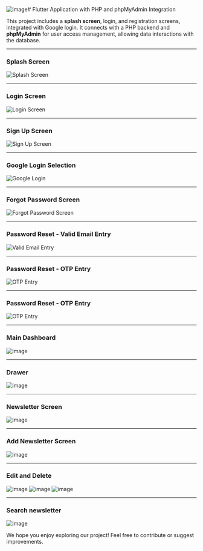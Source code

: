 ![image](https://github.com/user-attachments/assets/f0c275b9-555d-4819-ba92-883c254b6d0a)# Flutter Application with PHP and phpMyAdmin Integration

This project includes a **splash screen**, login, and registration screens, integrated with Google login. It connects with a PHP backend and **phpMyAdmin** for user access management, allowing data interactions with the database.

---

### Splash Screen
![Splash Screen](https://github.com/user-attachments/assets/a2015a8b-7924-42c7-9477-534196657104)

---

### Login Screen
![Login Screen](https://github.com/user-attachments/assets/77980de6-91fe-4d4f-be9a-c2da3dcbc3e3)

---

### Sign Up Screen
![Sign Up Screen](https://github.com/user-attachments/assets/182372ef-3c99-4d23-9946-987a36d56407)

---

### Google Login Selection
![Google Login](https://github.com/user-attachments/assets/48e0b3f9-07e9-48a9-aa9e-59bfa64e6b47)

---

### Forgot Password Screen
![Forgot Password Screen](https://github.com/user-attachments/assets/7b86dcc3-6c83-4ff6-8d83-42e370108790)

---

### Password Reset - Valid Email Entry
![Valid Email Entry](https://github.com/user-attachments/assets/bfa43909-419f-47a4-94fc-47935867bfba)

---

### Password Reset - OTP Entry
![OTP Entry](https://github.com/user-attachments/assets/8ef346cc-8e21-4cf9-8ccf-3e4ec2424851)

---
### Password Reset - OTP Entry
![OTP Entry](https://github.com/user-attachments/assets/8ef346cc-8e21-4cf9-8ccf-3e4ec2424851)

---
### Main Dashboard
![image](https://github.com/user-attachments/assets/c4d0e3e8-c97d-4964-9d0e-1f0383ca943d)

---
### Drawer
![image](https://github.com/user-attachments/assets/323e4f15-9715-46cc-9535-9e40279e46ca)

---
### Newsletter Screen
![image](https://github.com/user-attachments/assets/840b5285-f781-4879-bcc5-bbde6dacf8d8)

---
### Add Newsletter Screen 
![image](https://github.com/user-attachments/assets/8c934a6c-2f3e-4fe5-8b68-a4c637075a2e)

---
### Edit and Delete
![image](https://github.com/user-attachments/assets/23a99f98-98ab-4dcb-b182-e71650d6dc5a)
![image](https://github.com/user-attachments/assets/a28d9a2e-39f1-4fa3-99ea-480cb10d8839)
![image](https://github.com/user-attachments/assets/acab06d9-9d3b-4d39-96df-7d1ff0ddd05f)

---
### Search newsletter
![image](https://github.com/user-attachments/assets/237007fc-7c79-48e3-8cdc-03c94ad42d3c)

We hope you enjoy exploring our project! Feel free to contribute or suggest improvements.
